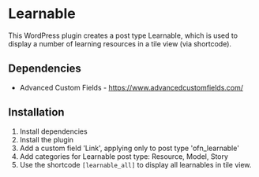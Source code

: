 # Learnable

This WordPress plugin creates a post type Learnable, which is used to display a number of
learning resources in a tile view (via shortcode).


## Dependencies

- Advanced Custom Fields - https://www.advancedcustomfields.com/


## Installation

1. Install dependencies
2. Install the plugin
3. Add a custom field 'Link', applying only to post type 'ofn_learnable'
4. Add categories for Learnable post type: Resource, Model, Story
5. Use the shortcode `[learnable_all]` to display all learnables in tile view.
